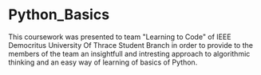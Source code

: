 # Python_Basics
This coursework was presented to team "Learning to Code" of IEEE Democritus University Of Thrace Student Branch in order to provide to the members of the team an insightfull and intresting approach to algorithmic thinking and an easy way of learning of basics of Python.
